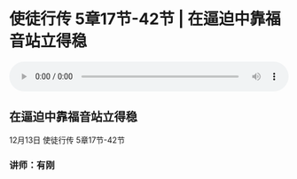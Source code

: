 # 使徒行传 5章17节-42节 | 在逼迫中靠福音站立得稳

<audio style="width: 100%;" preload="false" controls controlslist="nodownload"><source src="https://file.simai.life/audio/mp3/2020/tu_5-17-42-201213.mp3" type="audio/mpeg">Your browser does not support the audio element.</audio>

## 在逼迫中靠福音站立得稳
12月13日 
使徒行传 5章17节-42节
### 讲师：有刚


